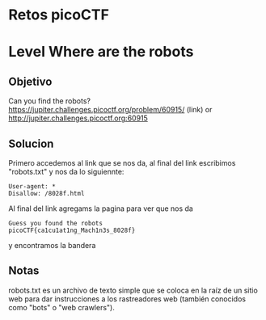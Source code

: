 # Retos picoCTF

# Level Where are the robots

## Objetivo
Can you find the robots? https://jupiter.challenges.picoctf.org/problem/60915/ (link) or http://jupiter.challenges.picoctf.org:60915

## Solucion
Primero accedemos al link que se nos da, al final del link escribimos "robots.txt" y nos da lo siguiennte:
```
User-agent: *
Disallow: /8028f.html
```
Al final del link agregams la pagina para ver que nos da

```
Guess you found the robots
picoCTF{ca1cu1at1ng_Mach1n3s_8028f}
```

y encontramos la bandera

## Notas
robots.txt es un archivo de texto simple que se coloca en la raíz de un sitio web para dar instrucciones a los rastreadores web (también conocidos como "bots" o "web crawlers").


